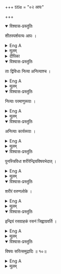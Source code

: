 +++
title = "०२ आपः"

+++
<details open><summary>विश्वास-प्रस्तुतिः</summary>

शीतस्पर्शवत्यः आपः ।
</details>

<details><summary>Eng A</summary>

That which appears cold on touching it is called water
</details>

<details><summary>मूलम्</summary>

शीतस्पर्शवत्यः आपः ।
</details>

<details><summary>दीपिका</summary>

अपां लक्षणमाह **शीतेति**। उत्पन्नविनष्टजलेऽव्याप्तिवारणाय शीतस्पर्शसमानाधिकरणद्रव्यत्वापरजातिमत्वं विवक्षितन्। "शीतं शिलातलम्" इत्यादौ जलसम्बन्धादेव शीतस्पर्शभानमिति नातिव्याप्तिः। अन्यत्सर्वं पूर्वरीत्या व्याख्येयम्।
</details>


<details open><summary>विश्वास-प्रस्तुतिः</summary>

ताः द्विविधाः नित्या अनित्याश्च ।
</details>

<details><summary>Eng A</summary>

It is of 2 kinds : Eternal and Non - eternal
</details>

<details><summary>मूलम्</summary>

ताः द्विविधाः नित्या अनित्याश्च ।
</details>


<details open><summary>विश्वास-प्रस्तुतिः</summary>

नित्याः परमाणुरूपाः ।
</details>

<details><summary>Eng A</summary>

Eternal is in the form of Atoms
</details>

<details><summary>मूलम्</summary>

नित्याः परमाणुरूपाः ।
</details>


<details open><summary>विश्वास-प्रस्तुतिः</summary>

अनित्याः कार्यरूपाः ।
</details>

<details><summary>Eng A</summary>

When a product is produced by those atoms, then it is said to be non eternal
</details>

<details><summary>मूलम्</summary>

अनित्याः कार्यरूपाः ।
</details>


<details open><summary>विश्वास-प्रस्तुतिः</summary>

पुनस्त्रिविधा शरीरेन्द्रियविषयभेदात् ।
</details>

<details><summary>Eng A</summary>

Again, Water is of 3 kinds, through these differences ; body, organ of sense, and mass.
</details>

<details><summary>मूलम्</summary>

पुनस्त्रिविधा शरीरेन्द्रियविषयभेदात् ।
</details>


<details open><summary>विश्वास-प्रस्तुतिः</summary>

शरीरं वरुणलोके ।
</details>

<details><summary>Eng A</summary>

The body [that is formed of water] exists in the world of Varuna [the god of the waters].
</details>

<details><summary>मूलम्</summary>

शरीरं वरुणलोके ।
</details>


<details open><summary>विश्वास-प्रस्तुतिः</summary>

इन्द्रियं रसग्राहकं रसनं जिह्वाग्रवर्ति ।
</details>

<details><summary>Eng A</summary>

The extraordinary sense organ that cognizes the sense of taste is the watery sense organ. The sense organ exist at the tip / fore-part of the tongue.
</details>

<details><summary>मूलम्</summary>

इन्द्रियं रसग्राहकं रसनं जिह्वाग्रवर्ति ।
</details>


<details open><summary>विश्वास-प्रस्तुतिः</summary>

विषयः सरित्समुद्रादिः ॥ १०॥
</details>

<details><summary>Eng A</summary>

The masses of water are rivers, oceans, etc
</details>

<details><summary>मूलम्</summary>

विषयः सरित्समुद्रादिः ॥ १०॥
</details>

